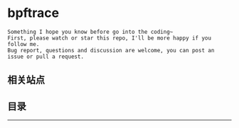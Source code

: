 # bpftrace


```
Something I hope you know before go into the coding~
First, please watch or star this repo, I'll be more happy if you follow me.
Bug report, questions and discussion are welcome, you can post an issue or pull a request.
```

## 相关站点


## 目录


---
